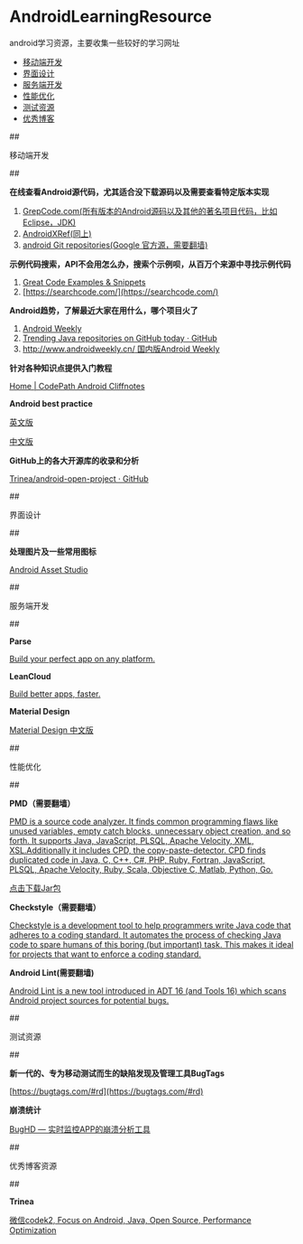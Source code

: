 # AndroidLearningResource
android学习资源，主要收集一些较好的学习网址

* [移动端开发](#1)
* [界面设计](#2)
* [服务端开发](#3)
* [性能优化](#4)
* [测试资源](#5)
* [优秀博客](#6)


##<p id="1">移动端开发</p>##

**在线查看Android源代码，尤其适合没下载源码以及需要查看特定版本实现**

1. [GrepCode.com(所有版本的Android源码以及其他的著名项目代码，比如Eclipse，JDK)](http://grepcode.com/)
2. [AndroidXRef(同上)](http://androidxref.com/)
3. [android Git repositories(Google 官方源，需要翻墙)](https://android.googlesource.com/?format=HTML)


**示例代码搜索，API不会用怎么办，搜索个示例呗，从百万个来源中寻找示例代码**

1. [Great Code Examples & Snippets](http://www.codota.com/)
2. [https://searchcode.com/](https://searchcode.com/)

**Android趋势，了解最近大家在用什么，哪个项目火了**

1. [Android Weekly](http://androidweekly.net/)
2. [Trending Java repositories on GitHub today · GitHub](https://github.com/trending?l=java)
3. [http://www.androidweekly.cn/ 国内版Android Weekly](http://www.androidweekly.cn/)

**针对各种知识点提供入门教程**

[Home | CodePath Android Cliffnotes](http://guides.codepath.com/android)

**Android best practice**

[英文版](https://github.com/futurice/android-best-practices)

[中文版](https://github.com/futurice/android-best-practices/blob/master/translations/Chinese/README.cn.md)

**GitHub上的各大开源库的收录和分析**

[Trinea/android-open-project · GitHub](https://github.com/Trinea/android-open-project)


##<p id="2">界面设计</p>##

**处理图片及一些常用图标**

[Android Asset Studio](http://romannurik.github.io/AndroidAssetStudio/)


##<p id="3">服务端开发</p>##

**Parse**

[Build your perfect app on any platform.](https://parse.com/)

**LeanCloud**

[Build better apps, faster.](https://leancloud.cn/)

**Material Design**

[Material Design 中文版](http://design.1sters.com/)

##<p id="4">性能优化</p>##

**PMD（需要翻墙）**

[PMD is a source code analyzer. It finds common programming flaws like unused variables, empty catch blocks, unnecessary object creation, and so forth. It supports Java, JavaScript, PLSQL, Apache Velocity, XML, XSL.Additionally it includes CPD, the copy-paste-detector. CPD finds duplicated code in Java, C, C++, C#, PHP, Ruby, Fortran, JavaScript, PLSQL, Apache Velocity, Ruby, Scala, Objective C, Matlab, Python, Go.](https://pmd.github.io/)

[点击下载Jar包](https://raw.githubusercontent.com/tb-yangshu/AndroidLearningResource/master/download/pmd-bin-5.4.0.zip)

**Checkstyle（需要翻墙）**

[Checkstyle is a development tool to help programmers write Java code that adheres to a coding standard. It automates the process of checking Java code to spare humans of this boring (but important) task. This makes it ideal for projects that want to enforce a coding standard.](http://checkstyle.sourceforge.net/)

**Android Lint(需要翻墙)**

[Android Lint is a new tool introduced in ADT 16 (and Tools 16) which scans Android project sources for potential bugs.](http://tools.android.com/tips/lint)

 

##<p id="5">测试资源</p>##

**新一代的、专为移动测试而生的缺陷发现及管理工具BugTags**

[https://bugtags.com/#rd](https://bugtags.com/#rd)

**崩溃统计**

[BugHD — 实时监控APP的崩溃分析工具](http://bughd.com/) 

##<p id="6">优秀博客资源</p>##

**Trinea**

[微信codek2, Focus on Android, Java, Open Source, Performance Optimization](http://www.trinea.cn/)

